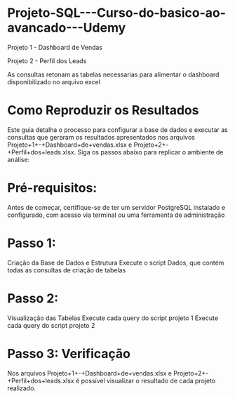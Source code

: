 # Projeto-SQL---Curso-do-basico-ao-avancado---Udemy
Projeto 1 - Dashboard de Vendas

Projeto 2 - Perfil dos Leads

As consultas retonam as tabelas necessarias para alimentar o dashboard disponibilizado no arquivo excel

# Como Reproduzir os Resultados

Este guia detalha o processo para configurar a base de dados e executar as consultas que geraram os resultados apresentados nos arquivos Projeto+1+-+Dashboard+de+vendas.xlsx e Projeto+2+-+Perfil+dos+leads.xlsx. Siga os passos abaixo para replicar o ambiente de análise:

# Pré-requisitos:
Antes de começar, certifique-se de ter um servidor PostgreSQL instalado e configurado, com acesso via terminal ou uma ferramenta de administração

# Passo 1: 
Criação da Base de Dados e Estrutura
Execute o script Dados, que contém todas as consultas de criação de tabelas

# Passo 2: 
Visualização das Tabelas
Execute cada query do script projeto 1
Execute cada query do script projeto 2

# Passo 3: Verificação
Nos arquivos Projeto+1+-+Dashboard+de+vendas.xlsx e Projeto+2+-+Perfil+dos+leads.xlsx é possível visualizar o resultado de cada projeto realizado.
